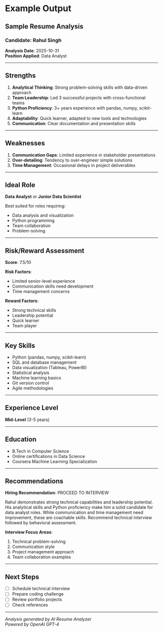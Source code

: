 # Example Output

## Sample Resume Analysis

### Candidate: Rahul Singh

**Analysis Date**: 2025-10-31  
**Position Applied**: Data Analyst

---

## Strengths

1. **Analytical Thinking**: Strong problem-solving skills with data-driven approach
2. **Team Leadership**: Led 3 successful projects with cross-functional teams
3. **Python Proficiency**: 3+ years experience with pandas, numpy, scikit-learn
4. **Adaptability**: Quick learner, adapted to new tools and technologies
5. **Communication**: Clear documentation and presentation skills

---

## Weaknesses

1. **Communication Gaps**: Limited experience in stakeholder presentations
2. **Over-detailing**: Tendency to over-engineer simple solutions
3. **Time Management**: Occasional delays in project deliverables

---

## Ideal Role

**Data Analyst** or **Junior Data Scientist**

Best suited for roles requiring:
- Data analysis and visualization
- Python programming
- Team collaboration
- Problem-solving

---

## Risk/Reward Assessment

**Score**: 7.5/10

**Risk Factors**:
- Limited senior-level experience
- Communication skills need development
- Time management concerns

**Reward Factors**:
- Strong technical skills
- Leadership potential
- Quick learner
- Team player

---

## Key Skills

- Python (pandas, numpy, scikit-learn)
- SQL and database management
- Data visualization (Tableau, PowerBI)
- Statistical analysis
- Machine learning basics
- Git version control
- Agile methodologies

---

## Experience Level

**Mid-Level** (3-5 years)

---

## Education

- B.Tech in Computer Science
- Online certifications in Data Science
- Coursera Machine Learning Specialization

---

## Recommendations

**Hiring Recommendation**: PROCEED TO INTERVIEW

Rahul demonstrates strong technical capabilities and leadership potential. His analytical skills and Python proficiency make him a solid candidate for data analyst roles. While communication and time management need improvement, these are coachable skills. Recommend technical interview followed by behavioral assessment.

**Interview Focus Areas**:
1. Technical problem-solving
2. Communication style
3. Project management approach
4. Team collaboration examples

---

## Next Steps

- [ ] Schedule technical interview
- [ ] Prepare coding challenge
- [ ] Review portfolio projects
- [ ] Check references

---

*Analysis generated by AI Resume Analyzer*  
*Powered by OpenAI GPT-4*